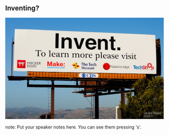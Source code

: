 ## Inventing?

<img src="images/invention.jpg" alt="" class="polaroid img-medium">

note:
    Put your speaker notes here.
    You can see them pressing 's'.
